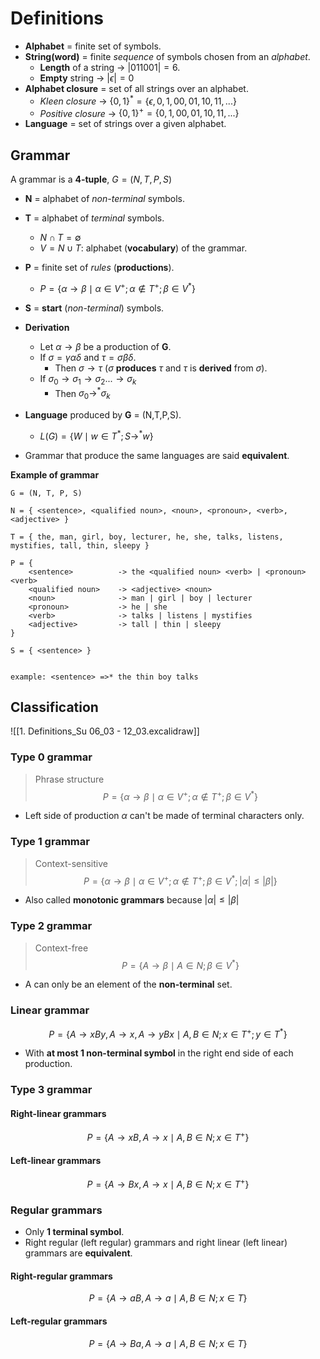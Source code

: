 # Definitions

- **Alphabet** = finite set of symbols.
- **String(word)** = finite *sequence* of symbols chosen from an *alphabet*.
	- **Length** of a string -> $|011001| = 6$.
	- **Empty** string -> $| \epsilon | = 0$ 
- **Alphabet closure** = set of all strings over an alphabet.
	- *Kleen closure* -> $\{ 0,1 \}^* = \{ \epsilon, 0, 1, 00, 01, 10, 11, ... \}$
	- *Positive closure* -> $\{0,1\}^+ = \{0, 1, 00, 01, 10, 11, ... \}$
- **Language** = set of strings over a given alphabet.

## Grammar
A grammar is a **4-tuple**, $G = (N, T, P, S)$
- **N** = alphabet of *non-terminal* symbols.
- **T** = alphabet of *terminal* symbols.
	- $N\cap T = \emptyset$
	- $V = N \cup T$: alphabet (**vocabulary**) of the grammar.
- **P** = finite set of *rules* (**productions**).
	- $P = \{ \alpha \rightarrow \beta \mid \alpha \in V^+; \alpha \notin T^+; \beta \in V^* \}$
- **S** = **start** (*non-terminal*) symbols.

- **Derivation**
	- Let $\alpha \rightarrow \beta$ be a production of **G**.
	- If $\sigma = \gamma\alpha\delta$ and $\tau = \sigma\beta\delta$.
		- Then $\sigma \rightarrow \tau$ ($\sigma$ **produces** $\tau$ and $\tau$ is **derived** from $\sigma$).
	- If $\sigma_0 \rightarrow \sigma_1 \rightarrow \sigma_2 ... \rightarrow \sigma_k$
		- Then $\sigma_0 \rightarrow^* \sigma_k$
- **Language** produced by **G** = (N,T,P,S).
	- $L(G) = \{W \mid w \in T^* ; S \rightarrow^* w\}$
- Grammar that produce the same languages are said **equivalent**.

**Example of grammar**
```
G = (N, T, P, S)

N = { <sentence>, <qualified noun>, <noun>, <pronoun>, <verb>, <adjective> }

T = { the, man, girl, boy, lecturer, he, she, talks, listens, mystifies, tall, thin, sleepy }

P = { 
	<sentence>          -> the <qualified noun> <verb> | <pronoun> <verb>
	<qualified noun>    -> <adjective> <noun>
	<noun>              -> man | girl | boy | lecturer
	<pronoun>           -> he | she
	<verb>              -> talks | listens | mystifies
	<adjective>         -> tall | thin | sleepy
}

S = { <sentence> }


example: <sentence> =>* the thin boy talks
```


## Classification
![[1. Definitions_Su 06_03 - 12_03.excalidraw]]

### Type 0 grammar
> Phrase structure
$$P = \{ \alpha \rightarrow \beta \mid \alpha \in V^+ ; \alpha \notin T^+; \beta \in V^* \}$$
 - Left side of production $\alpha$ can't be made of terminal characters only.

### Type 1 grammar
> Context-sensitive
$$P = \{ \alpha \rightarrow \beta \mid \alpha \in V^+ ; \alpha \notin T^+; \beta \in V^*; |\alpha| \leq |\beta| \}$$
- Also called **monotonic grammars** because $|\alpha| \leq |\beta|$

### Type 2 grammar
> Context-free
$$P = \{ A \rightarrow \beta \mid A \in N ; \beta \in V^* \}$$
- A can only be an element of the **non-terminal** set.

### Linear grammar
$$P = \{ A \rightarrow xBy, A \rightarrow x, A \rightarrow yBx \mid A,B \in N ; x \in T^+; y \in T^* \}$$
- With **at most 1 non-terminal symbol** in the right end side of each production.


### Type 3 grammar
#### Right-linear grammars
$$P = \{ A \rightarrow xB, A \rightarrow x \mid A,B \in N ; x \in T^+\}$$
#### Left-linear grammars
$$P = \{ A \rightarrow Bx, A \rightarrow x \mid A,B \in N ; x \in T^+\}$$

### Regular grammars
- Only **1 terminal symbol**.
- Right regular (left regular) grammars and right linear (left linear) grammars are **equivalent**.

#### Right-regular grammars
$$P = \{ A \rightarrow aB, A \rightarrow a \mid A,B \in N ; x \in T\}$$

#### Left-regular grammars
$$P = \{ A \rightarrow Ba, A \rightarrow a \mid A,B \in N ; x \in T\}$$